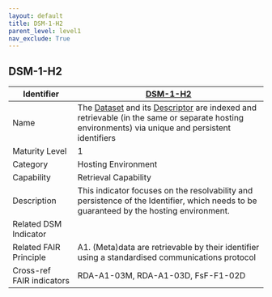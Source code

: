 ```yaml
---
layout: default
title: DSM-1-H2
parent_level: level1
nav_exclude: True
---
```


## DSM-1-H2

| Identifier | [DSM-1-H2](https://github.com/FAIRplus/Data-Maturity/blob/master/docs/_indicators/DSM-1-H2.md) |
| ---------- | ----------|
| Name | The [Dataset](https://fairplus.github.io/Data-Maturity/docs/Glossary/#dataset) and its [Descriptor](https://fairplus.github.io/Data-Maturity/docs/Glossary/#dataset-descriptor) are indexed and retrievable (in the same or separate hosting environments) via unique and persistent identifiers  |
| Maturity Level | 1 |
| Category | Hosting Environment |
| Capability | Retrieval Capability |
| Description | This indicator focuses on the resolvability and persistence of the Identifier, which needs to be guaranteed by the hosting environment. |
| Related DSM Indicator | |
| Related FAIR Principle | A1. (Meta)data are retrievable by their identifier using a standardised communications protocol |
| Cross-ref FAIR indicators | RDA-A1-03M, RDA-A1-03D, FsF-F1-02D |
